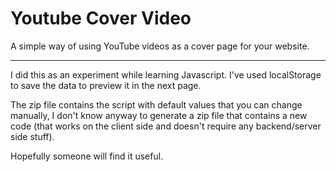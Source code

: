 # Youtube Cover Video
A simple way of using YouTube videos as a cover page for your website.

-----------

I did this as an experiment while learning Javascript. I've used localStorage to save the data to preview it in the next page.


The zip file contains the script with default values that you can change manually, I don't know anyway to generate a zip file that contains a new code (that works on the client side and doesn't require any backend/server side stuff).

Hopefully someone will find it useful.
